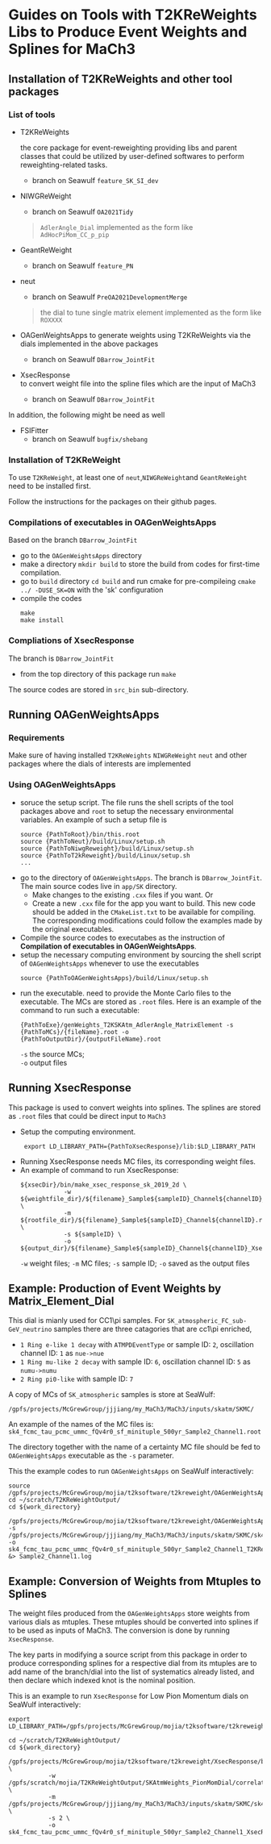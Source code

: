 # Guides on Tools with T2KReWeights Libs to Produce Event Weights and Splines for MaCh3

## Installation of T2KReWeights and other tool packages

### List of tools
- T2KReWeights 
 
    the core package for event-reweighting providing libs and parent classes that could be utilized by user-defined softwares to perform reweighting-related tasks.
    - branch on Seawulf `feature_SK_SI_dev`

- NIWGReWeight
    - branch on Seawulf `OA2021Tidy`
    > `AdlerAngle_Dial` implemented as the form like `AdHocPiMom_CC_p_pip`
- GeantReWeight
    - branch on Seawulf `feature_PN`
- neut
    - branch on Seawulf `PreOA2021DevelopmentMerge` 
    > the dial to tune single matrix element implemented as the form like `ROXXXX` 
- OAGenWeightsApps
    to generate weights using T2KReWeights via the dials implemented in the above packages
    - branch on Seawulf `DBarrow_JointFit`
- XsecResponse  
    to convert weight file into the spline files which are the input of MaCh3
    - branch on Seawulf `DBarrow_JointFit`
 
In addition, the following might be need as well
- FSIFitter
    - branch on Seawulf `bugfix/shebang`
    
### Installation of T2KReWeight
To use `T2KReWeight`, at least one of `neut`,`NIWGReWeight`and `GeantReWeight` need to be installed first.

Follow the instructions for the packages on their github pages.

### Compilations of executables in OAGenWeightsApps
Based on the branch `DBarrow_JointFit`
- go to the `OAGenWeightsApps` directory
- make a directory `mkdir build` to store the build from codes for first-time compilation.
- go to  `build` directory `cd build` and run cmake for pre-compileing `cmake ../ -DUSE_SK=ON` with the 'sk' configuration
- compile the codes 
    ```
    make 
    make install
    ```
### Compliations of XsecResponse
The branch is `DBarrow_JointFit`
- from the top directory of this package run `make`

The source codes are stored in `src_bin` sub-directory.

## Running OAGenWeightsApps
### Requirements
Make sure of having installed `T2KReWeights` `NIWGReWeight` `neut` and other packages where the dials of interests are implemented
### Using OAGenWeightsApps
- soruce the setup script. The file runs the shell scripts of the tool packages above and `root` to setup the necessary environmental variables. An example of such a setup file is
    ```
    source {PathToRoot}/bin/this.root
    source {PathToNeut}/build/Linux/setup.sh
    source {PathToNiwgReweight}/build/Linux/setup.sh
    source {PathToT2kReweight}/build/Linux/setup.sh
    ...
    ```
- go to the directory of `OAGenWeightsApps`. The branch is `DBarrow_JointFit`. The main source codes live in `app/SK` directory.
   - Make changes to the existing `.cxx` files if you want. Or
   - Create a new `.cxx` file for the app you want to build. This new code should be added in the `CMakeList.txt` to be available for compiling. The corresponding modifications could follow the examples made by the original executables.
-  Compile the source codes to executabes as the instruction of **Compilation of executables in OAGenWeightsApps**.
-  setup the necessary computing environment by sourcing the shell script of `OAGenWeightsApps` whenever to use the executables
    ```
    source {PathToOAGenWeightsApps}/build/Linux/setup.sh
    ```
- run the executable.
    need to provide the Monte Carlo files to the executable. The MCs are stored as `.root` files. Here is an example of the command to run such a executable:
    ```
    {PathToExe}/genWeights_T2KSKAtm_AdlerAngle_MatrixElement -s {PathToMCs}/{fileName}.root -o {PathToOutputDir}/{outputFileName}.root
    ```
    `-s` the source MCs;  
    `-o` output files

## Running XsecResponse
This package is used to convert weights into splines. The splines are stored as `.root` files that could be direct input to `MaCh3`
- Setup the computing environment.
    ```
     export LD_LIBRARY_PATH={PathToXsecResponse}/lib:$LD_LIBRARY_PATH
    ```
- Running XsecResponse needs MC files, its corresponding weight files.
- An example of command to run XsecResponse:
    ```
    ${xsecDir}/bin/make_xsec_response_sk_2019_2d \
                -w ${weightfile_dir}/${filename}_Sample${sampleID}_Channel${channelID}_T2KReWeight_Weights.root \
                -m ${rootfile_dir}/${filename}_Sample${sampleID}_Channel${channelID}.root \
                -s ${sampleID} \
                -o ${output_dir}/${filename}_Sample${sampleID}_Channel${channelID}_XsecResponse_Splines.root
    ```
    `-w` weight files;
    `-m` MC files;
    `-s` sample ID;
    `-o` saved as the output files

## Example: Production of Event Weights by Matrix_Element_Dial
This dial is mianly used for CC1\pi samples. For `SK_atmospheric_FC_sub-GeV_neutrino` samples there are three catagories that are cc1\pi enriched,
- `1 Ring e-like 1 decay` with `ATMPDEventType` or sample ID: `2`, oscillation channel ID: `1` as `nue->nue`
- `1 Ring mu-like 2 decay` with sample ID: `6`, oscillation channel ID: `5` as `numu->numu`
- `2 Ring pi0-like` with sample ID: `7`

A copy of MCs of `SK_atmospheric` samples is store at SeaWulf:
```
/gpfs/projects/McGrewGroup/jjjiang/my_MaCh3/MaCh3/inputs/skatm/SKMC/
```
An example of the names of the MC files is: `sk4_fcmc_tau_pcmc_ummc_fQv4r0_sf_minituple_500yr_Sample2_Channel1.root`

The directory together with the name of a certainty MC file should be fed to `OAGenWeightsApps` executable as the `-s` parameter.

This the example codes to run `OAGenWeightsApps` on SeaWulf interactively:
```
source /gpfs/projects/McGrewGroup/mojia/t2ksoftware/t2kreweight/OAGenWeightsApps/build/Linux/setup.sh
cd ~/scratch/T2KReWeightOutput/
cd ${work_directory}

/gpfs/projects/McGrewGroup/mojia/t2ksoftware/t2kreweight/OAGenWeightsApps/build/Linux/bin/genWeights_T2KSKAtm_AdlerAngle_MatrixElement -s /gpfs/projects/McGrewGroup/jjjiang/my_MaCh3/MaCh3/inputs/skatm/SKMC/sk4_fcmc_tau_pcmc_ummc_fQv4r0_sf_minituple_500yr_Sample2_Channel1.root -o sk4_fcmc_tau_pcmc_ummc_fQv4r0_sf_minituple_500yr_Sample2_Channel1_T2KReWeight_Weights.root &> Sample2_Channel1.log
```
## Example: Conversion of Weights from Mtuples to Splines
The weight files produced from the `OAGenWeightsApps` store weights from various dials as mtuples. These mtuples should be converted into splines if to be used as inputs of MaCh3. The conversion is done by running `XsecResponse`.

The key parts in modifying a source script from this package in order to produce corresponding splines for a respective dial from its mtuples are to add name of the branch/dial into the list of systematics already listed, and then declare which indexed knot is the nominal position.

This is an example to run `XsecResponse` for Low Pion Momentum dials on SeaWulf interactively:
```
export LD_LIBRARY_PATH=/gpfs/projects/McGrewGroup/mojia/t2ksoftware/t2kreweight/XsecResponse/lib:$LD_LIBRARY_PATH

cd ~/scratch/T2KReWeightOutput/
cd ${work_directory}

/gpfs/projects/McGrewGroup/mojia/t2ksoftware/t2kreweight/XsecResponse/bin/make_xsec_response_sk_2019_2d_pionMom \
           -w /gpfs/scratch/mojia/T2KReWeightOutput/SKAtmWeights_PionMomDial/correlatedVar_7knots/sk4_fcmc_tau_pcmc_ummc_fQv4r0_sf_minituple_500yr_Sample2_Channel1_T2KReWeight_Weights.root \
           -m /gpfs/projects/McGrewGroup/jjjiang/my_MaCh3/MaCh3/inputs/skatm/SKMC/sk4_fcmc_tau_pcmc_ummc_fQv4r0_sf_minituple_500yr_Sample2_Channel1.root \
           -s 2 \
           -o sk4_fcmc_tau_pcmc_ummc_fQv4r0_sf_minituple_500yr_Sample2_Channel1_XsecResponse_Splines.root
```

